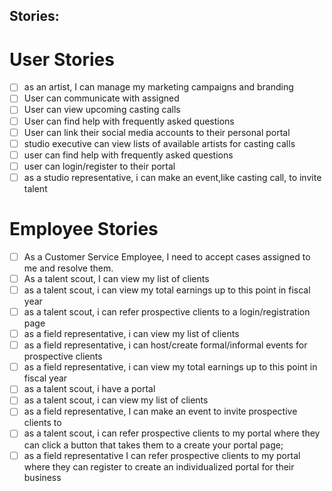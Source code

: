 ## Stories: 

# User Stories
- [ ] as an artist, I can manage my marketing campaigns and branding
- [ ] User can communicate with assigned 
- [ ] User can view upcoming casting calls 
- [ ] User can find help with frequently asked questions
- [ ] User can link their social media accounts to their personal portal
- [ ] studio executive can view lists of available artists for casting calls
- [ ] user can find help with frequently asked questions
- [ ] user can login/register to their portal
- [ ] as a studio representative, i can make an event,like casting call, to invite talent

# Employee Stories

- [ ] As a Customer Service Employee, I need to accept cases assigned to me and resolve them.
- [ ] As a talent scout, I can view my list of clients
- [ ] as a talent scout, i can view my total earnings up to this point in fiscal year
- [ ] as a talent scout, i can refer prospective clients to a login/registration page
- [ ] as a field representative, i can view my list of clients
- [ ] as a field representative, i can host/create formal/informal events for prospective clients
- [ ] as a field representative, i can view my total earnings up to this point in fiscal year
- [ ] as a talent scout, i have a portal
- [ ] as a talent scout, i can view my list of clients
- [ ] as a field representative, I can make an event to invite prospective clients to
- [ ] as a talent scout, i can refer prospective clients to my portal where they can click
         a button that takes them to a create your portal page;
- [ ] as a field representative I can refer prospective clients to my portal where they can 
          register to create an individualized portal for their business
